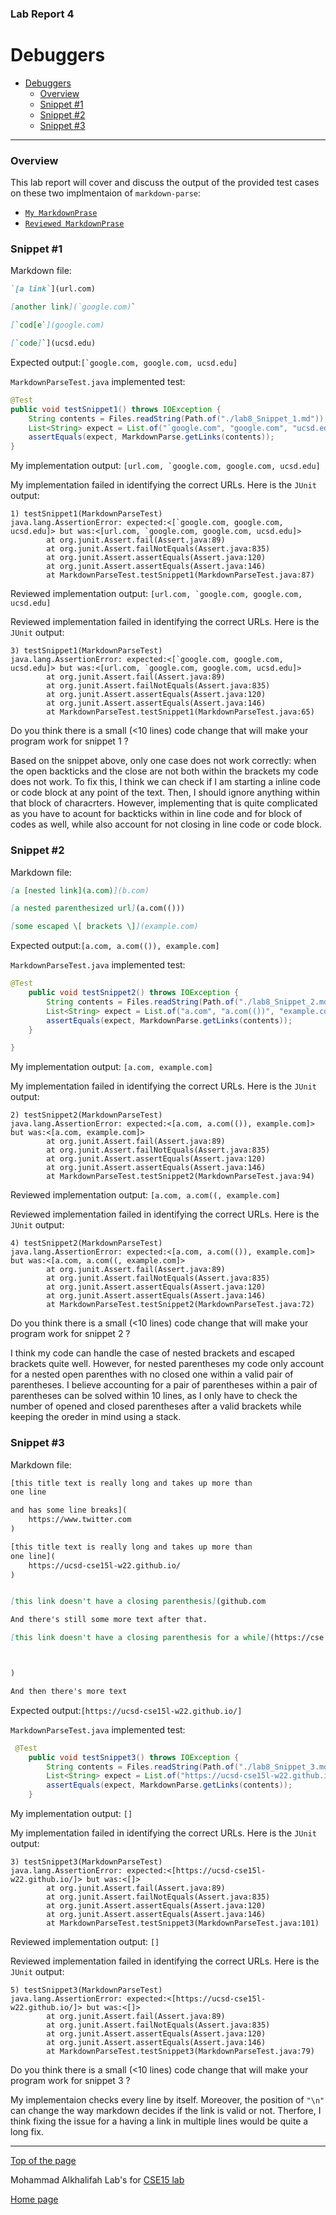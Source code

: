 ### Lab Report 4

# Debuggers

- [Debuggers](#debuggers)
    - [Overview](#overview)
    - [Snippet \#1](#snippet-1)
    - [Snippet \#2](#snippet-2)
    - [Snippet \#3](#snippet-3)

---

### Overview

This lab report will cover and discuss the output of the provided test cases on these two implmentaion of `markdown-parse`:

- [`My MarkdownPrase`](https://github.com/Mkhlf/markdown-parse)
- [`Reviewed MarkdownPrase`](https://github.com/m1ma0314/markdown-parse)

### Snippet \#1

Markdown file:

```markdown
`[a link`](url.com)

[another link](`google.com)`

[`cod[e`](google.com)

[`code]`](ucsd.edu)
```

Expected output:```[`google.com, google.com, ucsd.edu]```

```MarkdownParseTest.java``` implemented test:

```java
@Test
public void testSnippet1() throws IOException {
    String contents = Files.readString(Path.of("./lab8_Snippet_1.md"));
    List<String> expect = List.of("`google.com", "google.com", "ucsd.edu");
    assertEquals(expect, MarkdownParse.getLinks(contents));
}
```

My implementation output: ```[url.com, `google.com, google.com, ucsd.edu]```

My implementation failed in identifying the correct URLs. Here is the ```JUnit``` output:

```shell
1) testSnippet1(MarkdownParseTest)
java.lang.AssertionError: expected:<[`google.com, google.com, ucsd.edu]> but was:<[url.com, `google.com, google.com, ucsd.edu]>
        at org.junit.Assert.fail(Assert.java:89)
        at org.junit.Assert.failNotEquals(Assert.java:835)
        at org.junit.Assert.assertEquals(Assert.java:120)
        at org.junit.Assert.assertEquals(Assert.java:146)
        at MarkdownParseTest.testSnippet1(MarkdownParseTest.java:87)
```

Reviewed implementation output: ```[url.com, `google.com, google.com, ucsd.edu]```

Reviewed implementation failed in identifying the correct URLs. Here is the ```JUnit``` output:

```shell
3) testSnippet1(MarkdownParseTest)
java.lang.AssertionError: expected:<[`google.com, google.com, ucsd.edu]> but was:<[url.com, `google.com, google.com, ucsd.edu]>
        at org.junit.Assert.fail(Assert.java:89)
        at org.junit.Assert.failNotEquals(Assert.java:835)
        at org.junit.Assert.assertEquals(Assert.java:120)
        at org.junit.Assert.assertEquals(Assert.java:146)
        at MarkdownParseTest.testSnippet1(MarkdownParseTest.java:65)
```

Do you think there is a small (<10 lines) code change that will make your program work for snippet 1 ?

Based on the snippet above, only one case does not work correctly: when the open backticks and the close are not both within the brackets my code does not work. To fix this, I think we can check if I am starting a inline code or code block at any point of the text. Then, I should ignore anything within that block of characrters. However, implementing that is quite complicated as you have to acount for backticks within in line code and for block of codes as well, while also account for not closing in line code or code block.

### Snippet \#2

Markdown file:

```markdown
[a [nested link](a.com)](b.com)

[a nested parenthesized url](a.com(()))

[some escaped \[ brackets \]](example.com)
```

Expected output:```[a.com, a.com(()), example.com]```

```MarkdownParseTest.java``` implemented test:

```java
@Test
    public void testSnippet2() throws IOException {
        String contents = Files.readString(Path.of("./lab8_Snippet_2.md"));
        List<String> expect = List.of("a.com", "a.com(())", "example.com");
        assertEquals(expect, MarkdownParse.getLinks(contents));
    }

}
```

My implementation output: ```[a.com, example.com]```

My implementation failed in identifying the correct URLs. Here is the ```JUnit``` output:

```shell
2) testSnippet2(MarkdownParseTest)
java.lang.AssertionError: expected:<[a.com, a.com(()), example.com]> but was:<[a.com, example.com]>
        at org.junit.Assert.fail(Assert.java:89)
        at org.junit.Assert.failNotEquals(Assert.java:835)
        at org.junit.Assert.assertEquals(Assert.java:120)
        at org.junit.Assert.assertEquals(Assert.java:146)
        at MarkdownParseTest.testSnippet2(MarkdownParseTest.java:94)
```

Reviewed implementation output: ```[a.com, a.com((, example.com]```

Reviewed implementation failed in identifying the correct URLs. Here is the ```JUnit``` output:

```shell
4) testSnippet2(MarkdownParseTest)
java.lang.AssertionError: expected:<[a.com, a.com(()), example.com]> but was:<[a.com, a.com((, example.com]>
        at org.junit.Assert.fail(Assert.java:89)
        at org.junit.Assert.failNotEquals(Assert.java:835)
        at org.junit.Assert.assertEquals(Assert.java:120)
        at org.junit.Assert.assertEquals(Assert.java:146)
        at MarkdownParseTest.testSnippet2(MarkdownParseTest.java:72)
```

Do you think there is a small (<10 lines) code change that will make your program work for snippet 2 ?

I think my code can handle the case of nested brackets and escaped brackets quite well. However, for nested parentheses my code only account for a nested open parenthes with no closed one within a valid pair of parentheses. I believe accounting for a pair of parentheses within a pair of parentheses can be solved within 10 lines, as I only have to check the number of opened and closed parentheses after a valid brackets while keeping the oreder in mind using a stack.

### Snippet \#3

Markdown file:

```markdown
[this title text is really long and takes up more than 
one line

and has some line breaks](
    https://www.twitter.com
)

[this title text is really long and takes up more than 
one line](
    https://ucsd-cse15l-w22.github.io/
)


[this link doesn't have a closing parenthesis](github.com

And there's still some more text after that.

[this link doesn't have a closing parenthesis for a while](https://cse.ucsd.edu/



)

And then there's more text
```

Expected output:```[https://ucsd-cse15l-w22.github.io/]```

```MarkdownParseTest.java``` implemented test:

```java
 @Test
    public void testSnippet3() throws IOException {
        String contents = Files.readString(Path.of("./lab8_Snippet_3.md"));
        List<String> expect = List.of("https://ucsd-cse15l-w22.github.io/");
        assertEquals(expect, MarkdownParse.getLinks(contents));
    }

```

My implementation output: ```[]```

My implementation failed in identifying the correct URLs. Here is the ```JUnit``` output:

```shell
3) testSnippet3(MarkdownParseTest)
java.lang.AssertionError: expected:<[https://ucsd-cse15l-w22.github.io/]> but was:<[]>
        at org.junit.Assert.fail(Assert.java:89)
        at org.junit.Assert.failNotEquals(Assert.java:835)
        at org.junit.Assert.assertEquals(Assert.java:120)
        at org.junit.Assert.assertEquals(Assert.java:146)
        at MarkdownParseTest.testSnippet3(MarkdownParseTest.java:101)
```

Reviewed implementation output: ```[]```

Reviewed implementation failed in identifying the correct URLs. Here is the ```JUnit``` output:

```shell
5) testSnippet3(MarkdownParseTest)
java.lang.AssertionError: expected:<[https://ucsd-cse15l-w22.github.io/]> but was:<[]>
        at org.junit.Assert.fail(Assert.java:89)
        at org.junit.Assert.failNotEquals(Assert.java:835)
        at org.junit.Assert.assertEquals(Assert.java:120)
        at org.junit.Assert.assertEquals(Assert.java:146)
        at MarkdownParseTest.testSnippet3(MarkdownParseTest.java:79)
```

Do you think there is a small (<10 lines) code change that will make your program work for snippet 3 ?

My implementaion checks every line by itself. Moreover, the position of ```"\n"``` can change the way markdown decides if the link is valid or not.  Therfore, I think fixing the issue for a having a link in multiple lines would be quite a long fix.

---

[Top of the page](#debuggers)

Mohammad Alkhalifah Lab's for [CSE15 lab](https://ucsd-cse15l-w22.github.io/)

[Home page](index.md)
